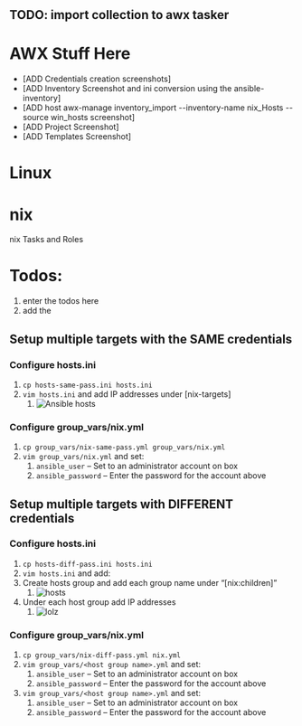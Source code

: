 #




## TODO: import collection to awx tasker

# AWX Stuff Here
* [ADD Credentials creation screenshots]
* [ADD Inventory Screenshot and ini conversion using the ansible-inventory] 
* [ADD host awx-manage inventory_import --inventory-name nix_Hosts --source win_hosts screenshot]
* [ADD Project Screenshot]
* [ADD Templates Screenshot]


# Linux


# nix 
nix Tasks and Roles 

# Todos: 
1. enter the todos here 
1. add the 

## Setup multiple targets with the SAME credentials
### Configure hosts.ini
1. `cp hosts-same-pass.ini hosts.ini`
1. `vim hosts.ini` and add IP addresses under [nix-targets]
    1. ![Ansible hosts](../.img/Screen-Shot-2019-02-25-at-2.07.52-PM.png)

### Configure group_vars/nix.yml
1. `cp group_vars/nix-same-pass.yml group_vars/nix.yml`
1. `vim group_vars/nix.yml` and set:
    1. `ansible_user` – Set to an administrator account on box
    1. `ansible_password` – Enter the password for the account above


## Setup multiple targets with DIFFERENT credentials
### Configure hosts.ini
1. `cp hosts-diff-pass.ini hosts.ini`
1. `vim hosts.ini` and add:
1. Create hosts group and add each group name under “[nix:children]”
    1. ![hosts](../.img/Screen-Shot-2019-02-25-at-2.11.19-PM.png)
1. Under each host group add IP addresses
    1. ![lolz](../.img/Screen-Shot-2019-02-25-at-2.10.32-PM-164x300.png)

### Configure group_vars/nix.yml
1. `cp group_vars/nix-diff-pass.yml nix.yml`
1. `vim group_vars/<host group name>.yml` and set:
    1. `ansible_user` – Set to an administrator account on box
    1. `ansible_password` – Enter the password for the account above
1. `vim group_vars/<host group name>.yml` and set:
    1. `ansible_user` – Set to an administrator account on box
    1. `ansible_password` – Enter the password for the account above
